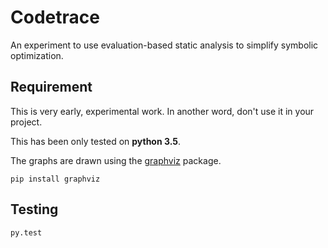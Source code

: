 # Codetrace

An experiment to use evaluation-based static analysis to simplify symbolic
optimization.

## Requirement

This is very early, experimental work.  In another word, don't use it in your
project.

This has been only tested on **python 3.5**.

The graphs are drawn using the [graphviz](https://pypi.python.org/pypi/graphviz) package.

```
pip install graphviz
```

## Testing

```
py.test
```
